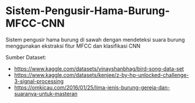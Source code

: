 # Sistem-Pengusir-Hama-Burung-MFCC-CNN
Sistem pengusir hama burung di sawah dengan mendeteksi suara burung menggunakan ekstraksi fitur MFCC dan klasifikasi CNN

Sumber Dataset:

- https://www.kaggle.com/datasets/vinayshanbhag/bird-song-data-set
- https://www.kaggle.com/datasets/kenjee/z-by-hp-unlocked-challenge-3-signal-processing
- https://omkicau.com/2016/01/25/lima-jenis-burung-gereja-dan-suaranya-untuk-masteran
